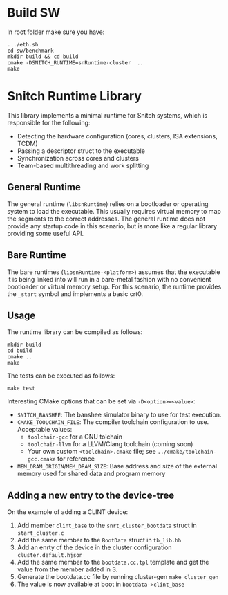 # Build SW
In root folder make sure you have:
```
. ./eth.sh 
cd sw/benchmark
mkdir build && cd build
cmake -DSNITCH_RUNTIME=snRuntime-cluster  ..
make 
```

# Snitch Runtime Library

This library implements a minimal runtime for Snitch systems, which is responsible for the following:

- Detecting the hardware configuration (cores, clusters, ISA extensions, TCDM)
- Passing a descriptor struct to the executable
- Synchronization across cores and clusters
- Team-based multithreading and work splitting

## General Runtime

The general runtime (`libsnRuntime`) relies on a bootloader or operating system to load the executable. This usually requires virtual memory to map the segments to the correct addresses. The general runtime does not provide any startup code in this scenario, but is more like a regular library providing some useful API.

## Bare Runtime

The bare runtimes (`libsnRuntime-<platform>`) assumes that the executable it is being linked into will run in a bare-metal fashion with no convenient bootloader or virtual memory setup. For this scenario, the runtime provides the `_start` symbol and implements a basic crt0.

## Usage

The runtime library can be compiled as follows:

    mkdir build
    cd build
    cmake ..
    make

The tests can be executed as follows:

    make test

Interesting CMake options that can be set via `-D<option>=<value>`:

- `SNITCH_BANSHEE`: The banshee simulator binary to use for test execution.
- `CMAKE_TOOLCHAIN_FILE`: The compiler toolchain configuration to use. Acceptable values:
    - `toolchain-gcc` for a GNU tolchain
    - `toolchain-llvm` for a LLVM/Clang toolchain (coming soon)
    - Your own custom `<toolchain>.cmake` file; see `../cmake/toolchain-gcc.cmake` for reference
- `MEM_DRAM_ORIGIN`/`MEM_DRAM_SIZE`: Base address and size of the external memory used for shared data and program memory

## Adding a new entry to the device-tree

On the example of adding a CLINT device:

1. Add member `clint_base` to the `snrt_cluster_bootdata` struct in `start_cluster.c`
2. Add the same member to the `BootData` struct in `tb_lib.hh`
3. Add an enrty of the device in the cluster configuration `cluster.default.hjson`
4. Add the same member to the `bootdata.cc.tpl` template and get the value from the member added in 3.
5. Generate the bootdata.cc file by running cluster-gen `make cluster_gen`
6. The value is now available at boot in `bootdata->clint_base`
